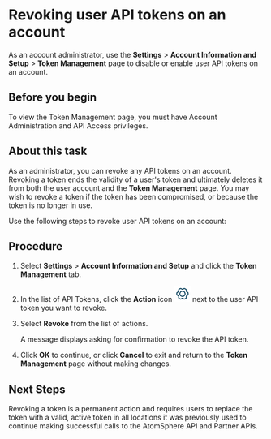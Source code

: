 # Revoking user API tokens on an account 

<head>
  <meta name="guidename" content="Platform"/>
  <meta name="context" content="GUID-864d1833-8d3e-4b27-9510-cabe7ef2449c"/>
</head>


As an account administrator, use the **Settings** \> **Account Information and Setup** \> **Token Management** page to disable or enable user API tokens on an account.

## Before you begin

To view the Token Management page, you must have Account Administration and API Access privileges.

## About this task

As an administrator, you can revoke any API tokens on an account. Revoking a token ends the validity of a user's token and ultimately deletes it from both the user account and the **Token Management** page. You may wish to revoke a token if the token has been compromised, or because the token is no longer in use.

Use the following steps to revoke user API tokens on an account:

## Procedure

1.  Select **Settings** \> **Account Information and Setup** and click the **Token Management** tab.

2.  In the list of API Tokens, click the **Action** icon ![img-int-blue_gear](./Images/img-int-blue_gear_2e987bfd-68b2-44b9-af38-4701b3af2b97.jpg) next to the user API token you want to revoke.

3.  Select **Revoke** from the list of actions.

    A message displays asking for confirmation to revoke the API token.

4.  Click **OK** to continue, or click **Cancel** to exit and return to the **Token Management** page without making changes.

## Next Steps

Revoking a token is a permanent action and requires users to replace the token with a valid, active token in all locations it was previously used to continue making successful calls to the AtomSphere API and Partner APIs.